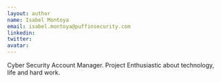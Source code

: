 ```yaml
---
layout: author
name: Isabel Montoya
email: isabel.montoya@puffinsecurity.com
linkedin: 
twitter: 
avatar: 
---
```

Cyber Security Account Manager. Project Enthusiastic about technology, life and hard work.

